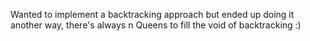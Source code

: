 Wanted to implement a backtracking approach but ended up doing it another way, there's always n Queens to fill the void of backtracking :)
